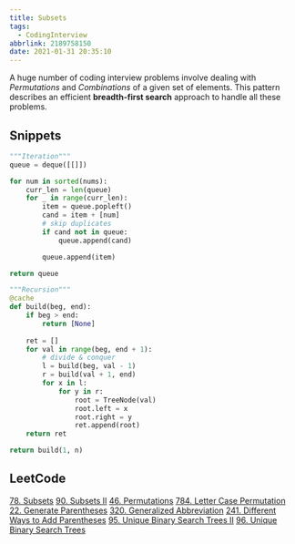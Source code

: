 ```yaml
---
title: Subsets
tags:
  - CodingInterview
abbrlink: 2189758150
date: 2021-01-31 20:35:10
---
```

A huge number of coding interview problems involve dealing with _Permutations_ and _Combinations_ of a given set of elements. This pattern describes an efficient **breadth-first search** approach to handle all these problems.

## Snippets
```python
"""Iteration"""
queue = deque([[]])

for num in sorted(nums):
    curr_len = len(queue)
    for _ in range(curr_len):
        item = queue.popleft()
        cand = item + [num]
        # skip duplicates
        if cand not in queue:
            queue.append(cand)

        queue.append(item)

return queue
```
```python
"""Recursion"""
@cache
def build(beg, end):
    if beg > end:
        return [None]
    
    ret = []
    for val in range(beg, end + 1):
        # divide & conquer
        l = build(beg, val - 1)
        r = build(val + 1, end)
        for x in l:
            for y in r:
                root = TreeNode(val)
                root.left = x
                root.right = y
                ret.append(root)
    return ret

return build(1, n)
```

## LeetCode
[78. Subsets](https://leetcode.com/problems/subsets/)
[90. Subsets II](https://leetcode.com/problems/subsets-ii/)
[46. Permutations](https://leetcode.com/problems/permutations/)
[784. Letter Case Permutation](https://leetcode.com/problems/letter-case-permutation/)
[22. Generate Parentheses](https://leetcode.com/problems/generate-parentheses/)
[320. Generalized Abbreviation](https://leetcode.com/problems/generalized-abbreviation/)
[241. Different Ways to Add Parentheses](https://leetcode.com/problems/different-ways-to-add-parentheses/)
[95. Unique Binary Search Trees II](https://leetcode.com/problems/unique-binary-search-trees-ii/)
[96. Unique Binary Search Trees](https://leetcode.com/problems/unique-binary-search-trees/)

